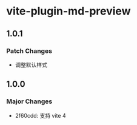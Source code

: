 # vite-plugin-md-preview

## 1.0.1

### Patch Changes

- 调整默认样式

## 1.0.0

### Major Changes

- 2f60cdd: 支持 vite 4
